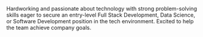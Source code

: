 Hardworking and passionate about technology with strong problem-solving skills eager to secure an entry-level 
Full Stack Development, Data Science, or Software Development position in the tech environment. 
Excited to help the team achieve company goals.
